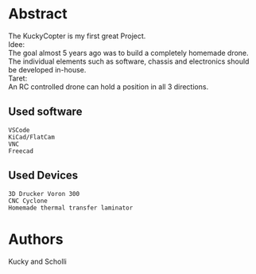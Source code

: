 # Abstract
The KuckyCopter is my first great Project.<br>
Idee:<br>
The goal almost 5 years ago was to build a completely homemade drone. The individual elements such as software, chassis and electronics should be developed in-house.<br> 
Taret:<br>
An RC controlled drone can hold a position in all 3 directions.

## Used software
    VSCode
    KiCad/FlatCam
    VNC
    Freecad
## Used Devices
    3D Drucker Voron 300
    CNC Cyclone
    Homemade thermal transfer laminator

# Authors
Kucky and Scholli